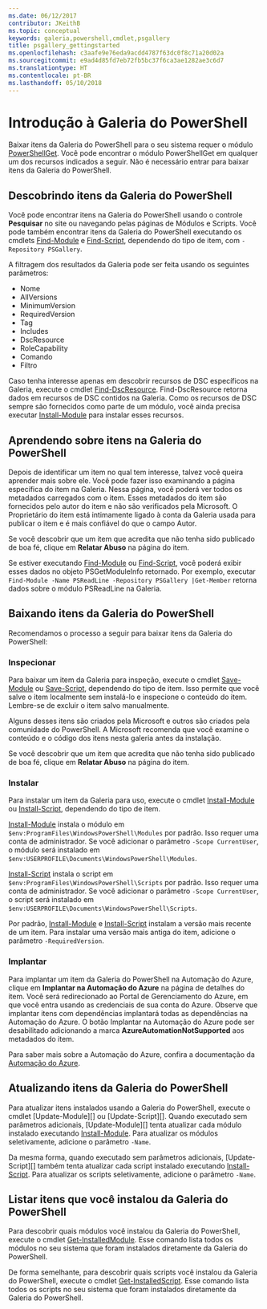 ```yaml
---
ms.date: 06/12/2017
contributor: JKeithB
ms.topic: conceptual
keywords: galeria,powershell,cmdlet,psgallery
title: psgallery_gettingstarted
ms.openlocfilehash: c3aafe9e76eda9acdd4787f63dc0f8c71a20d02a
ms.sourcegitcommit: e9ad4d85fd7eb72fb5bc37f6ca3ae1282ae3c6d7
ms.translationtype: HT
ms.contentlocale: pt-BR
ms.lasthandoff: 05/10/2018
---
```

# <a name="get-started-with-the-powershell-gallery"></a>Introdução à Galeria do PowerShell

Baixar itens da Galeria do PowerShell para o seu sistema requer o módulo [PowerShellGet](/powershell/module/powershellget). Você pode encontrar o módulo PowerShellGet em qualquer um dos recursos indicados a seguir. Não é necessário entrar para baixar itens da Galeria do PowerShell.

## <a name="discovering-items-from-the-powershell-gallery"></a>Descobrindo itens da Galeria do PowerShell

Você pode encontrar itens na Galeria do PowerShell usando o controle **Pesquisar** no site ou navegando pelas páginas de Módulos e Scripts. Você pode também encontrar itens da Galeria do PowerShell executando os cmdlets [Find-Module][] e [Find-Script][], dependendo do tipo de item, com `-Repository PSGallery`.

A filtragem dos resultados da Galeria pode ser feita usando os seguintes parâmetros:

- Nome
- AllVersions
- MinimumVersion
- RequiredVersion
- Tag
- Includes
- DscResource
- RoleCapability
- Comando
- Filtro

Caso tenha interesse apenas em descobrir recursos de DSC específicos na Galeria, execute o cmdlet [Find-DscResource]. Find-DscResource retorna dados em recursos de DSC contidos na Galeria.
Como os recursos de DSC sempre são fornecidos como parte de um módulo, você ainda precisa executar [Install-Module][] para instalar esses recursos.

## <a name="learning-about-items-in-the-powershell-gallery"></a>Aprendendo sobre itens na Galeria do PowerShell

Depois de identificar um item no qual tem interesse, talvez você queira aprender mais sobre ele. Você pode fazer isso examinando a página específica do item na Galeria. Nessa página, você poderá ver todos os metadados carregados com o item. Esses metadados do item são fornecidos pelo autor do item e não são verificados pela Microsoft. O Proprietário do item está intimamente ligado à conta da Galeria usada para publicar o item e é mais confiável do que o campo Autor.

Se você descobrir que um item que acredita que não tenha sido publicado de boa fé, clique em **Relatar Abuso** na página do item.

Se estiver executando [Find-Module][] ou [Find-Script][], você poderá exibir esses dados no objeto PSGetModuleInfo retornado. Por exemplo, executar `Find-Module -Name PSReadLine -Repository PSGallery |Get-Member` retorna dados sobre o módulo PSReadLine na Galeria.

## <a name="downloading-items-from-the-powershell-gallery"></a>Baixando itens da Galeria do PowerShell

Recomendamos o processo a seguir para baixar itens da Galeria do PowerShell:

### <a name="inspect"></a>Inspecionar

Para baixar um item da Galeria para inspeção, execute o cmdlet [Save-Module][] ou [Save-Script][], dependendo do tipo de item. Isso permite que você salve o item localmente sem instalá-lo e inspecione o conteúdo do item. Lembre-se de excluir o item salvo manualmente.

Alguns desses itens são criados pela Microsoft e outros são criados pela comunidade do PowerShell.
A Microsoft recomenda que você examine o conteúdo e o código dos itens nesta galeria antes da instalação.

Se você descobrir que um item que acredita que não tenha sido publicado de boa fé, clique em **Relatar Abuso** na página do item.

### <a name="install"></a>Instalar

Para instalar um item da Galeria para uso, execute o cmdlet [Install-Module][] ou [Install-Script][], dependendo do tipo de item.

[Install-Module][] instala o módulo em `$env:ProgramFiles\WindowsPowerShell\Modules` por padrão.
Isso requer uma conta de administrador. Se você adicionar o parâmetro `-Scope CurrentUser`, o módulo será instalado em `$env:USERPROFILE\Documents\WindowsPowerShell\Modules`.

[Install-Script][] instala o script em `$env:ProgramFiles\WindowsPowerShell\Scripts` por padrão.
Isso requer uma conta de administrador. Se você adicionar o parâmetro `-Scope CurrentUser`, o script será instalado em `$env:USERPROFILE\Documents\WindowsPowerShell\Scripts`.

Por padrão, [Install-Module][] e [Install-Script][] instalam a versão mais recente de um item.
Para instalar uma versão mais antiga do item, adicione o parâmetro `-RequiredVersion`.

### <a name="deploy"></a>Implantar

Para implantar um item da Galeria do PowerShell na Automação do Azure, clique em **Implantar na Automação do Azure** na página de detalhes do item. Você será redirecionado ao Portal de Gerenciamento do Azure, em que você entra usando as credenciais de sua conta do Azure. Observe que implantar itens com dependências implantará todas as dependências na Automação do Azure. O botão Implantar na Automação do Azure pode ser desabilitado adicionando a marca **AzureAutomationNotSupported** aos metadados do item.

Para saber mais sobre a Automação do Azure, confira a documentação da [Automação do Azure](/azure/automation).

## <a name="updating-items-from-the-powershell-gallery"></a>Atualizando itens da Galeria do PowerShell

Para atualizar itens instalados usando a Galeria do PowerShell, execute o cmdlet [Update-Module][] ou [Update-Script][]. Quando executado sem parâmetros adicionais, [Update-Module][] tenta atualizar cada módulo instalado executando [Install-Module][]. Para atualizar os módulos seletivamente, adicione o parâmetro `-Name`.

Da mesma forma, quando executado sem parâmetros adicionais, [Update-Script][] também tenta atualizar cada script instalado executando [Install-Script][]. Para atualizar os scripts seletivamente, adicione o parâmetro `-Name`.

## <a name="list-items-that-you-have-installed-from-the-powershell-gallery"></a>Listar itens que você instalou da Galeria do PowerShell

Para descobrir quais módulos você instalou da Galeria do PowerShell, execute o cmdlet [Get-InstalledModule][]. Esse comando lista todos os módulos no seu sistema que foram instalados diretamente da Galeria do PowerShell.

De forma semelhante, para descobrir quais scripts você instalou da Galeria do PowerShell, execute o cmdlet [Get-InstalledScript][]. Esse comando lista todos os scripts no seu sistema que foram instalados diretamente da Galeria do PowerShell.

[Find-DscResource]: /powershell/module/powershellget/Find-DscResource
[Find-Module]: /powershell/module/powershellget/Find-Module
[Find-Script]: /powershell/module/powershellget/Find-Script
[Get-InstalledModule]: /powershell/module/powershellget/Get-InstalledModule
[Get-InstalledScript]: /powershell/module/powershellget/Get-InstalledScript
[Install-Module]: /powershell/module/powershellget/Install-Module
[Install-Script]: /powershell/module/powershellget/Install-Script
[Publish-Module]: /powershell/module/powershellget/Publish-Module
[Publish-Script]: /powershell/module/powershellget/Publish-Script
[Register-PSRepository]: /powershell/module/powershellget/Register-Repository
[Save-Module]: /powershell/module/powershellget/Save-Module
[Save-Script]: /powershell/module/powershellget/Save-Script